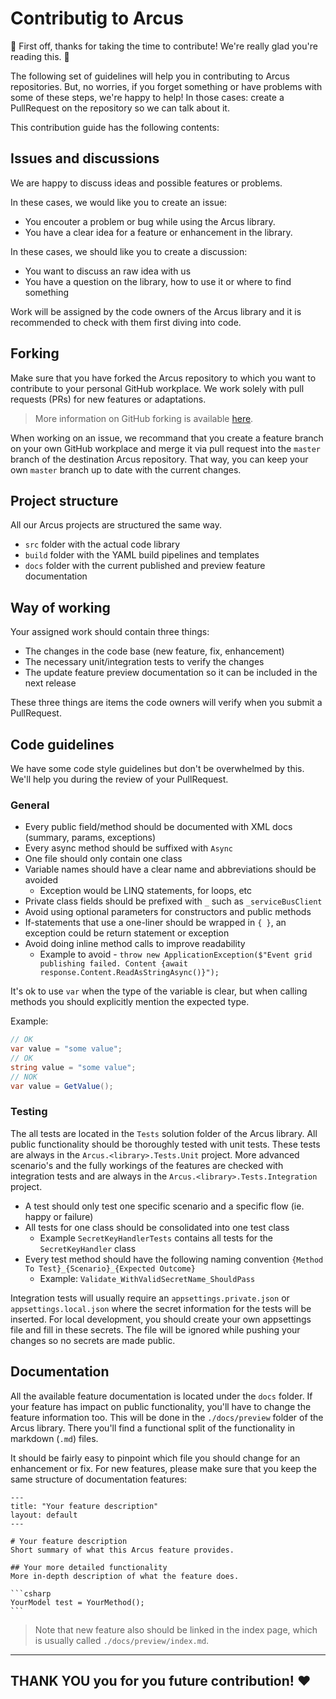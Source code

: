 # Contributig to Arcus
🎉 First off, thanks for taking the time to contribute! We're really glad you're reading this. 🎉

The following set of guidelines will help you in contributing to  Arcus repositories.
But, no worries, if you forget something or have problems with some of these steps, we're happy to help! In those cases: create a PullRequest on the repository so we can talk about it.

This contribution guide has the following contents:

## Issues and discussions
We are happy to discuss ideas and possible features or problems.

In these cases, we would like you to create an issue:
- You encouter a problem or bug while using the Arcus library.
- You have a clear idea for a feature or enhancement in the library.

In these cases, we should like you to create a discussion:
- You want to discuss an raw idea with us
- You have a question on the library, how to use it or where to find something

Work will be assigned by the code owners of the Arcus library and it is recommended to check with them first diving into code.

## Forking
Make sure that you have forked the Arcus repository to which you want to contribute to your personal GitHub workplace. We work solely with pull requests (PRs) for new features or adaptations.

> More information on GitHub forking is available [here](https://guides.github.com/activities/forking/).

When working on an issue, we recommand that you create a feature branch on your own GitHub workplace and merge it via pull request into the `master` branch of the destination Arcus repository. That way, you can keep your own `master` branch up to date with the current changes.

## Project structure
All our Arcus projects are structured the same way.

- `src` folder with the actual code library
- `build` folder with the YAML build pipelines and templates
- `docs` folder with the current published and preview feature documentation

## Way of working
Your assigned work should contain three things:
- The changes in the code base (new feature, fix, enhancement)
- The necessary unit/integration tests to verify the changes
- The update feature preview documentation so it can be included in the next release

These three things are items the code owners will verify when you submit a PullRequest.

## Code guidelines
We have some code style guidelines but don't be overwhelmed by this. We'll help you during the review of your PullRequest.

### General
- Every public field/method should be documented with XML docs (summary, params, exceptions)
- Every async method should be suffixed with `Async`
- One file should only contain one class
- Variable names should have a clear name and abbreviations should be avoided
  - Exception would be LINQ statements, for loops, etc
- Private class fields should be prefixed with `_` such as `_serviceBusClient`
- Avoid using optional parameters for constructors and public methods
- If-statements that use a one-liner should be wrapped in `{ }`, an exception could be return statement or exception
- Avoid doing inline method calls to improve readability
  - Example to avoid - `throw new ApplicationException($"Event grid publishing failed. Content {await response.Content.ReadAsStringAsync()}");`

It's ok to use `var` when the type of the variable is clear, but when calling methods you should explicitly mention the expected type.

Example:
```csharp
// OK
var value = "some value";
// OK
string value = "some value";
// NOK
var value = GetValue();
```

### Testing
The all tests are located in the `Tests` solution folder of the Arcus library. All public functionality should be thoroughly tested with unit tests. These tests are always in the `Arcus.<library>.Tests.Unit` project. More advanced scenario's and the fully workings of the features are checked with integration tests and are always in the `Arcus.<library>.Tests.Integration` project. 

- A test should only test one specific scenario and a specific flow (ie. happy or failure)
- All tests for one class should be consolidated into one test class
  - Example `SecretKeyHandlerTests` contains all tests for the `SecretKeyHandler` class
- Every test method should have the following naming convention `{Method To Test}_{Scenario}_{Expected Outcome}`
  - Example: `Validate_WithValidSecretName_ShouldPass`

Integration tests will usually require an `appsettings.private.json` or `appsettings.local.json` where the secret information for the tests will be inserted.
For local development, you should create your own appsettings file and fill in these secrets. The file will be ignored while pushing your changes so no secrets are made public.

## Documentation
All the available feature documentation is located under the `docs` folder. If your feature has impact on public functionality, you'll have to change the feature information too.
This will be done in the `./docs/preview` folder of the Arcus library. There you'll find a functional split of the functionality in markdown (`.md`) files.

It should be fairly easy to pinpoint which file you should change for an enhancement or fix. 
For new features, please make sure that you keep the same structure of documentation features:

````
---
title: "Your feature description"
layout: default
---

# Your feature description
Short summary of what this Arcus feature provides.

## Your more detailed functionality
More in-depth description of what the feature does.

```csharp
YourModel test = YourMethod(); 
```
````

> Note that new feature also should be linked in the index page, which is usually called `./docs/preview/index.md`.

___
## THANK YOU you for you future contribution! ♥